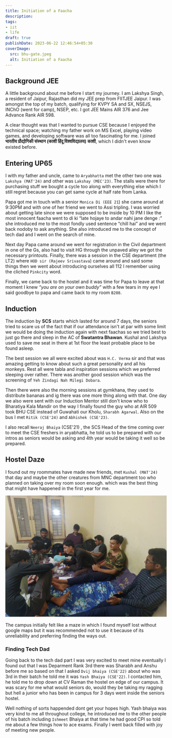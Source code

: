 ```yaml
---
title: Initiation of a Faacha
description:
tags:
- iit
- life
draft: true
publishDate: 2023-06-22 12:46:54+05:30
coverImage:
  src: bhu-gate.jpeg
  alt: Initiation of a Faacha
---
```


## Background JEE

A little background about me before I start my journey. I am Lakshya Singh, a resident of Jaipur, Rajasthan did my JEE prep from FIITJEE Jaipur. I was amongst the top of my batch, qualifying for KVPY SA and SX, NSEJS, INChO (went for camp), NSEP, etc. I got JEE Mains AIR 376 and Jee Advance Rank AIR 598.

A clear thought was that I wanted to pursue CSE because I enjoyed the technical space; watching my father work on MS Excel, playing video games, and developing software was all too fascinating for me. I joined **भारतीय प्रौद्योगिकी संस्थान (काशी हिंदू विश्वविद्यालय) काशी**, which I didn't even know existed before.

## Entering UP65

I with my father and uncle, came to `Aryabhatta` met the other two one was `Lakshya (MAT'24)` and other was `Lakshay (MEC'23)`. The stalls were there for purchasing stuff we bought a cycle too along with everything else which I still regret because you can get same cycle at half rate from Lanka.

Papa got me in touch with a senior `Monica Di (EEE 21`) she came around at 9:30PM and with one of her friend we went to Assi tripling. I was worried about getting late since we were supposed to be inside by 10 PM I like the most innocent faacha went to di ki “late hojaye to andar nahi jane denge :” she introduced me to the most fondly used sentence “chill hai” and we went back nodoby to ask anything. She also introduced me to the concept of tech dad and I went on the search of mine.

Next day Papa came around we went for registration in the Civil department in one of the Gs, also had to visit HG through the unpaved alley we got the necessary printouts. Finally, there was a session in the CSE department (the LT2) where `HOD sir (Rajeev Srivastava`) came around and said some things then we went about introducing ourselves all 112 I remember using the cliched `Pinkcity` word.

Finally, we came back to the hostel and it was time for Papa to leave at that moment I knew *“you are on your own buddy”* with a few tears in my eye I said goodbye to papa and came back to my room `B208`.

## Induction

The induction by **SCS** starts which lasted for around 7 days, the seniors tried to scare us of the fact that if our attendance isn't at par with some limit we would be doing the induction again with next faachas so we tried best to just go there and sleep in the AC of **Swatantra Bhawan**. Kushal and Lakshya used to save me seat in there at 1st floor the least probable place to be found asleep.

The best session we all were excited about was `H.C. Verma` sir and that was amazing getting to know about such a great personality and all his monkeys. Rest all were tabla and inspiration sessions which we preferred sleeping over rather. There was another good session which was the screening of `Yeh Zindagi Nah Milegi Dobara`.

Then there were also the morning sessions at gymkhana, they used to distribute bananas and ig there was one more thing along with that. One day we also were sent with our Induction Mentor still don't know who to Bharatiya Kala Mandir on the way I finally found the guy who at AIR 509 took BHU CSE instead of Guwahati our Kholu, `Sharabh Agarwal`. Also on the bus I met `Ritik (CSE'24)` and `Abhishek (CSE'23)`.

I also recall `Neeraj Bhaiya` (CSE'21) , the SCS Head of the time coming over to meet the CSE freshers in aryabhatta, he told us to be prepared with our intros as seniors would be asking and 4th year would be taking it well so be prepared.


## Hostel Daze

I found out my roommates have made new friends, met `Kushal (MAT'24)` that day and maybe the other creatures from MNC department too who planned on taking over my room soon enough. which was the best thing that might have happened in the first year for me.

![b208](./b208.jpg)

The campus initially felt like a maze in which I found myself lost without google maps but it was recommended not to use it because of its unreliability and preferring finding the ways out.

### Finding Tech Dad

Going back to the tech dad part I was very excited to meet mine eventually I found out that I was Deparment Rank 3rd there was Sharabh and Anshu before me so based on that I asked `Dvij bhaiya (CSE'22)` about who was 3rd in their batch he told me it was `Yash Bhaiya (CSE'22)`. I contacted him, he told me to drop down at CV Raman the hostel on edge of our campus. It was scary for me what would seniors do, would they be taking my ragging but hell a junior who has been in campus for 3 days went inside the seniors hostel.

Well nothing of sorts happended dont get your hopes high. Yash bhaiya was very kind to me all throughout college, he introduced me to the other people of his batch including `Ishmeet` Bhaiya at that time he had good CPI so told me about a few things how to ace exams. Finally I went back filled with joy of meeting new people.
